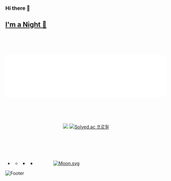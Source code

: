### Hi there 👋

## [I'm a Night 🦉](https://gist.github.com/e47fc130be314ba59063287e9ef08421)
<br><br><br>

<div align="center">
  
  ![](metrics.plugin.languages.details.svg)
<!--
  ![](metrics.plugin.starlists.languages.svg)
-->
<br><br><br>

![](https://www.codewars.com/users/little7279/badges/small)
[![Solved.ac 프로필](http://mazassumnida.wtf/api/mini/generate_badge?boj=little7279)](https://solved.ac/little7279)

<!--![](https://img.shields.io/badge/Spotify-FAFAFA?style=flat&logo=spotify&logoColor=white")-->

<br><br><br><br>
</div>
 
 - - + * &nbsp;&nbsp;&nbsp;&nbsp;&nbsp;&nbsp;&nbsp;&nbsp;&nbsp;&nbsp;&nbsp;&nbsp;&nbsp;
[![Moon.svg](https://moon-svg.minung.dev/moon.svg?theme=ray&rotate=39)](https://moon-svg.minung.dev)
<!--
**little7279/little7279** is a ✨ _special_ ✨ repository because its `README.md` (this file) appears on your GitHub profile.

Here are some ideas to get you started:

- 🔭 I’m currently working on ...
- 🌱 I’m currently learning ...
- 👯 I’m looking to collaborate on ...
- 🤔 I’m looking for help with ...
- 💬 Ask me about ...
- 📫 How to reach me: ...
- 😄 Pronouns: ...
- ⚡ Fun fact: ...
-->

![Footer](https://capsule-render.vercel.app/api?type=waving&color=afb42b&height=200&section=footer)
